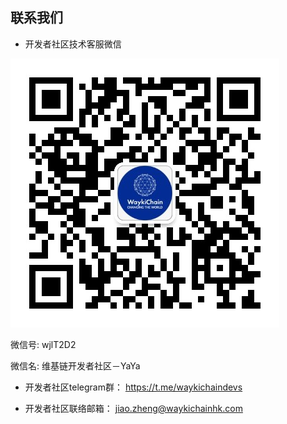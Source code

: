 ## 联系我们
* 开发者社区技术客服微信

![PNG](../images/service_wechat.jpg)

微信号:  wjlT2D2

微信名:  维基链开发者社区－YaYa

* 开发者社区telegram群：
https://t.me/waykichaindevs

* 开发者社区联络邮箱：
jiao.zheng@waykichainhk.com